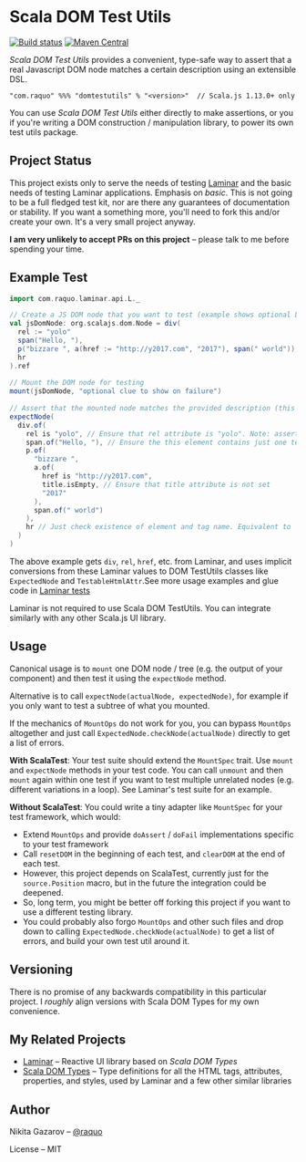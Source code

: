 # Scala DOM Test Utils
[![Build status](https://github.com/raquo/scala-dom-testutils/actions/workflows/test.yml/badge.svg)](https://github.com/raquo/scala-dom-testutils/actions/workflows/test.yml)
[![Maven Central](https://img.shields.io/maven-central/v/com.raquo/domtestutils_sjs1_3.svg)](https://search.maven.org/artifact/com.raquo/domtestutils_sjs1_3)


_Scala DOM Test Utils_ provides a convenient, type-safe way to assert that a real Javascript DOM node matches a certain description using an extensible DSL.

    "com.raquo" %%% "domtestutils" % "<version>"  // Scala.js 1.13.0+ only

You can use _Scala DOM Test Utils_ either directly to make assertions, or you if you're writing a DOM construction / manipulation library, to power its own test utils package.



## Project Status

This project exists only to serve the needs of testing [Laminar](https://github.com/raquo/Laminar) and the basic needs of testing Laminar applications. Emphasis on _basic_. This is not going to be a full fledged test kit, nor are there any guarantees of documentation or stability. If you want a something more, you'll need to fork this and/or create your own. It's a very small project anyway.

**I am very unlikely to accept PRs on this project** – please talk to me before spending your time.



## Example Test

```scala
import com.raquo.laminar.api.L._

// Create a JS DOM node that you want to test (example shows optional Laminar syntax)
val jsDomNode: org.scalajs.dom.Node = div(
  rel := "yolo"
  span("Hello, "),
  p("bizzare ", a(href := "http://y2017.com", "2017"), span(" world")),
  hr
).ref 
 
// Mount the DOM node for testing
mount(jsDomNode, "optional clue to show on failure")
 
// Assert that the mounted node matches the provided description (this test will pass given the input above)
expectNode(
  div.of(
    rel is "yolo", // Ensure that rel attribute is "yolo". Note: assertions for properties and styles work similarly 
    span.of("Hello, "), // Ensure the this element contains just one text node: "Hello, "
    p.of(
      "bizzare ",
      a.of(
        href is "http://y2017.com",
        title.isEmpty, // Ensure that title attribute is not set
        "2017"
      ),
      span.of(" world")
    ),
    hr // Just check existence of element and tag name. Equivalent to `hr like ()` 
  )
)
```

The above example gets `div`, `rel`, `href`, etc. from Laminar, and uses implicit conversions from these Laminar values to DOM TestUtils classes like `ExpectedNode` and `TestableHtmlAttr`.See more usage examples and glue code in [Laminar tests](https://github.com/raquo/Laminar/tree/master/src/test/scala/com/raquo/laminar)

Laminar is not required to use Scala DOM TestUtils. You can integrate similarly with any other Scala.js UI library.



## Usage

Canonical usage is to `mount` one DOM node / tree (e.g. the output of your component) and then test it using the `expectNode` method.

Alternative is to call `expectNode(actualNode, expectedNode)`, for example if you only want to test a subtree of what you mounted.

If the mechanics of `MountOps` do not work for you, you can bypass `MountOps` altogether and just call `ExpectedNode.checkNode(actualNode)` directly to get a list of errors.

**With ScalaTest**: Your test suite should extend the `MountSpec` trait. Use `mount` and `expectNode` methods in your test code. You can call `unmount` and then `mount` again within one test if you want to test multiple unrelated nodes (e.g. different variations in a loop). See Laminar's test suite for an example.

**Without ScalaTest**: You could write a tiny adapter like `MountSpec` for your test framework, which would:
 
- Extend `MountOps` and provide `doAssert` / `doFail` implementations specific to your test framework
- Call `resetDOM` in the beginning of each test, and `clearDOM` at the end of each test.
- However, this project depends on ScalaTest, currently just for the `source.Position` macro, but in the future the integration could be deepened.
- So, long term, you might be better off forking this project if you want to use a different testing library.
- You could probably also forgo `MountOps` and other such files and drop down to calling `ExpectedNode.checkNode(actualNode)` to get a list of errors, and build your own test util around it.



## Versioning

There is no promise of any backwards compatibility in this particular project. I _roughly_ align versions with Scala DOM Types for my own convenience.



## My Related Projects

- [Laminar](https://github.com/raquo/Laminar) – Reactive UI library based on _Scala DOM Types_
- [Scala DOM Types](https://github.com/raquo/scala-dom-types) – Type definitions for all the HTML tags, attributes, properties, and styles, used by Laminar and a few other similar libraries



## Author

Nikita Gazarov – [@raquo](https://twitter.com/raquo)

License – MIT
